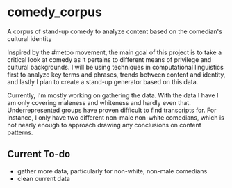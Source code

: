 # comedy_corpus
A corpus of stand-up comedy to analyze content based on the comedian's cultural identity

Inspired by the #metoo movement, the main goal of this project is to take a critical look at comedy as it pertains to different means of privilege and cultural backgrounds. I will be using techniques in computational linguistics first to analyze key terms and phrases, trends between content and identity, and lastly I plan to create a stand-up generator based on this data.

Currently, I'm mostly working on gathering the data. With the data I have I am only covering maleness and whiteness and hardly even that. Underrepresented groups have proven difficult to find transcripts for. For instance, I only have two different non-male non-white comedians, which is not nearly enough to approach drawing any conclusions on content patterns. 


## Current To-do
- gather more data, particularly for non-white, non-male comedians
- clean current data
